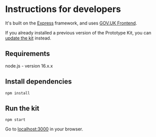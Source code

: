 # Instructions for developers

It's built on the [Express](http://expressjs.com/) framework, and uses [GOV.UK Frontend](https://github.com/alphagov/govuk-frontend).

If you already installed a previous version of the Prototype Kit, you can [update the kit](/docs/updating-the-kit) instead.

## Requirements

node.js - version 16.x.x

## Install dependencies

```
npm install
```

## Run the kit
```
npm start
```

Go to [localhost:3000](http://localhost:3000) in your browser.
